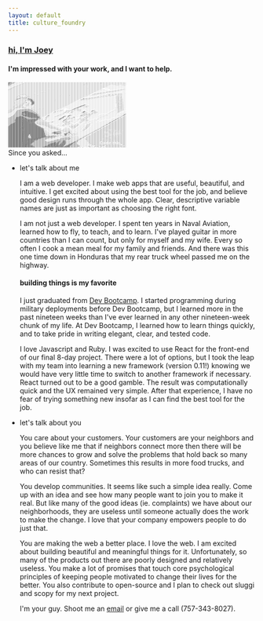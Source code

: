 ```yaml
---
layout: default
title: culture_foundry
---
```


<section>
  <article class="headline">
    <h1><a href="/about">hi, I'm Joey</a></h1>
    <h4>I'm impressed with your work, and I want to help.</h4>

<pre style="font: 2px/1px monospace;">######++++++'''''''''''+''';;::::::::::::::::::::::::::::::::::::::::::::::::::::::::::::::::::::::::::::::::::::::::::::::::::::::::;;;:::::::::::::::::::;;;;;:::::::::::::::::::::::::::::;;::::::::
####++++++''''''''''''+'';;::::::::::::::::::::::::::::::::::::::::::::::::::::::::::::::::::::::::::::::::::::::::::::::::::::::::;;;;::::::::::::::::::::;;;;::::::::::::::::::::::::::::::::::::::::
##+++++++'''''''''''''';;::::::::::::::::::::::::::::::::::::::::::::::::::::::::::::::::::::::::::::::::::::::::::::::::::::::::;;;:::::::::::::::::::::::::::::::::::::::::::::::::::::::::::::::::;;
##+++++'''''''''''''';;:::::::::::::::::::::::::::::::::::::::::::::::::::::::::::::::::::::::::::::::::::::::::::::::::::::::::;;::::;:::::::::::::::::::::::::::::::::::::::,,:::::::::::::,:::::::::
##+++''''''''''''';;;;:::::::::::::::::::::::::::::::::::::::::::::::::::::::::::::::::::::::::::::::::::::::::::::::::::::::::;;;:::;;:::::::::::::::::::::::::::::::::::::,.``..,::::::::,....,::::::
#+++'''''''''''';;:::::::::::::::::::::::::::::::::::::::::::::::::::::::::::::::::::::::::::::::::::::::::::::::::::::::::::::::::::::::::::::::::::::::::::::::::::::::::.````````..,,,:,.````.,,,,,,
+++''''''''''';;;::::::::::::::::::::::::::::::::::::::::::::::::::::::::::::::::::::::::::::::::::::::::::::::::::::::::::::::::::::::::::::::::::::::::::::::::::::::::,``````````````..`````````....
++''''''''';;;:::::::::::::::::::::::::::::::::::::::::::::::::::::::::::::::::::::::::::::::::::::::::::::::::::::::::::::::::::::::::::::::::::::::::::::::::;;::::::,.``````````````````````````````
''''''''';;;::::::::::::::::::::::::::::::::::::::::::::::::::::::::::::::::::::::::::::::::::::::::::::::::::::::::::::::::::::::::::::::::::::::::::::::::::;::::::,.````````````````````````````````
''''''';;;;::::::::::::::::::::::::::::::::::::::::::::::::::::::::::::::::::::::::::::::::::::::::::::::::::::::::::::::::::::::::::::::::::::::::::::::::::::::::,.``````````````````````````````````
'''''';;;:::::::::::::::::::::::::::::::::::::::::::::::::::::::::::::::::::::::::::::::::::::::::::::::::::::::::::::::::::::::::::::::::::::::::::::::::::::::::.````````````````````````````````````
'''';;;;::::::::::::::::::::::::::::::::::::::::::::::::::::::::::::::::::::::::::::::::::::::::::::::::::::::::::::::::::::::::::::::;;::::::::::::::::::::::::.``````````````````````````````````````
'';;;;::::::::::::::::::::::::::::::::::::::::::::::::::::::::::::::::::::::::::::::::::::::::::::::::::::::::::::::::::::::::::::::::::::::::::::::::::::::::,````````````````````````````````````````
;;;;;:::::::::::::::::::::::::::::::::::::::::::::::::::::::::::::::,,::::::,:::::::::::::::::::::::::::::::::::::::::::::::::::::::::::::::::::::::::::::::,.      ````````````````````````````...,:,.
;;;;:::::::::::::::::::::::::::::::::::::::::::::::::::::::::::::::::,::::::::::::::::::::::::::::::::::::::::::::::::::::::::::::::::::::::::::::::::::::,..```         ```````````````````.,:;;;:.```
;:::::::::::::::::::::::::::::::::::::::::::::::::::::::::::::::::::::::::::::::::::::::::::::::::::::::::::::::::::::::::::::::::::::::::::::::::::::::,.``````````        ````````````.:;;;;;:.``````
::::::::::::::::::::::::::::::::::::::::::::::::::::::::::::::::::::::::::::::::::::::::::::::::::::::::::::::::::::::::::::::::::::::::::::::::::::::,.`````````````````   ``````.,::;;;;::,.`````````
:::::::::::::::::::::::::::::::::::::::::::::::::::::::::::::::::::::::::::::::::::::::::::::::::::::::::::::::::::::::::::::::::::::::::::::::::::::.````````````````````..,,,::;;;:::::,.` ``````````
:::::::::::::::::::::::::::::::::::::::::::::::::::::::::::,:::::::::::::::::::::::::::::::::::::::::::::::::::::::::::::::::::::::::::::::::::::::,.`````````````````.:;;;;::::::::::,.` `````````````
:::::::::::::::::::::::::::::::::::::::::::::::::::::::,,,,::,,::::::::::::::::::::::::::::::::::::::::::::::::::::::::::::::::::::::::::::::::::,.````````````....,,:;;:::::::,,,..``` ```````` ``````
::::::::::::::::::::::::::::::::::::::::::::::::::::::::::::::::::::::::::::::::::::::::::::::::::::::::::::::::::::::::::::::::::::::::::::::::.``````````.,,::::::::::,,,..``````````````````  ```.``
::::::::::::::::::::::::::::::::::::::::::::::::::::::::::::::::::::::::::::::::::::::::::::::::::::::::::::::::::::::::::::::::::::::::::::::,.`  ```.,:;;;;:::::::,..``  ``````````````````````````..
::::::::::::::::::::::::::::::::::::::::::::,,::::::::::::::::::::::::::::::::::::::::::::::::::::::::::::::::::::::::::::::::::::::::::::::,.```.::;;;;;:::::,,,.``  `````````````````....,,,::,``````
::::::::::::::::::::::::::::::::::::::::::::,,:::::::::::::::::::::::::::::::::::::::::::::::::::::::::::::::::::::::::::::::::::::::::::::.````;;;::::::::,,.``````````````````..,,::;;'';;;;;:,``````
:::::::::::::::::::::::::;;;;::::::::::::::::::::::,::::::::::::::::::::::::::::::::::::::;::::::::::::::::::::::::::::::::::::::::::::::,````,;;:::,,,.`````````````   ``,::;''+'''';;;::::::::,``````
:::::::::::::::::,,::;;;;'''';;::::::::::::::::::,,::::::::::::::::::::::::::::::::::::::::::::::::::::;;::::::::::::::::::::::::::::::,.````,:,,,.``````````````````.,:'+++''';;;;::::::::::::::``````
::::::::::::::::::::;''''''''';:::::::::::::::::::::::::::::::::::::::::::::::::::::::::;::::::::::::::;::::::::::::::::::::::::::::::,````...`````````````````.,,::;'''';;;::::::,,...::::::::::``````
::::::::::::::::;;;;''''''''''';;::::::::::::::::::::::::::::::::::::::::::::::::::::::::::::::::::::::::::::::::::::::::::::::::::,.`````````````````` ``..:;'''''';;:::::,,,...```  ,:;;::::::,``````
::::::::::::::;;;';;;;';'''';'';;;:::::::::::::::::::::::::::::::::::::::::::::::::::::::::::::::::::::::::::::::::::::::::::::::,..```````````````````.:;'''';;;;:::,,..```````````  ,;;;:::::;:``````
::::::::::::::;;;'';:;;;;''';'';;;;;::::::::::::::::::::::::::::::::::::::::::::::::::::::::::::::::::::::::::::::::::::::::::::,.`````````````````.,;;;;;:::::,,..`````````````````  ,;;;;:::;;:``````
::::::::::::::;'''';::''''''''+'''';;:::::::::::::::::::::::::::::::::::::::::::::::::::::::::::::::::::::::::::::::::::::::::,.```````` ```.,,::;;;::::::,,.```````````````````````` ,;;;;::;;;:.`````
::::::::::::::;;;;'';;'+'++++'++''''';::::::::::::::::::::::::::::::::::::::::::::::::::::::::::::::::::::::::::::::::::::::,.`   ````..,:;;;;;::::::,,..```````````````````````````` ,;;;;;::;;;.`````
:::::::::::::;;;''+++++++++++++++++''';:::::::::::::::::::::::::::::::::::::::::::::::::::::::::::::::::::::::::::::::::::,.```.,:;;;;;;;;;::::::,..````````````````````````````````` ,;;;;:::;';.`````
::::::::::::::;;+++++'''';;;;';''+#+++';;:::::::::::::::::::::::::::::::::::::::::::::::::::::::::::::::::::::::::::::::,.```.;#+';;;;::::::,,..````````````````````````````````````` .;;;;:::;;;,`````
::::::::::::;;'+#+';;;;;;::;;';'+++###++';;:::::::::::::::::::::::::::::::::::::;::::::::::::::::::::::::::::::::::::::.```.;++;;::::::::,.`` ``````````````````````````````````````` .;;;;::::;;,`````
:::::::::::;;'#+;,,:::::::::;;;'+++++###+';::::::::::::::::::::::::::::::::::::;::::::::::::::::::::::::::::::::::::,,`` `:++;::::,,,,..`` `````````````````````````````````````````` .;;;;:;;;;;:`````
:::::::::::;'+':,,,:::::::::;;;'++++++@@#+;;:::::::::::::::::::::::::::::::::::::::::::::::::::::::::::::::::::::::,.```.'';,..```    ``````````````````````````````````````````````` .;;;;:;;;;;:`````
::::::::::;'+;,,,,,:::::::::;;''''''++###+';:::::::::::::::::::::::::::::::::::;:::::::::::::::::::::::::::::::::,.`````.```````````````````````````````````````````````````````````` .;;;:::;;;;:`````
::::::::::;';,,,,,:::::::::;;''''''''+##@#+';::::::::::::::::::::::::::::::::::::::::::::::::::::::::::::::::::,.```  ``````````````````````````````````````````````````````````````` .;;;:::;;;;;`````
::::::::::;':,,,,,:::::::::;;''''';'''+#@@#+;;::::::::::::::::::::::::::::::::::::::::::::::::::::::::::::::::,```` ````````````````````````````````````````````````````````````````` `;;;:::;:;;;.````
::::::::::;;:,,,,,::::::::;;;'+'''''''++@@@#';:::::::::::::::::::::::::::::::::::::::::::::::::::::::::::::::.``````````````````````````````````````````````````````````````````````` .;;;;::;::;;.````
::::::::::;;:,,,,,:::::::;;;''++'';;'''+#@@#';:::::::::::::::::::::::::::::::::::::::::::::::::::::::::::::,.```````````````````````````````````````````````````````````````````````` .;;;;;:;;;;;.````
::::::::::;;:,,,,:::::::;;;;''+'';;;'''+#@@@+:::::::::::::::::::::::::::::::::::::::::::::::::::::::::::::.`````````````````````````````````````````````````````````````````````````` `:;;;;::;;;;.````
:::::::::::::,,,,::::;;;;;;''''';;;''''+#@@#':::::::::::::::::::::::::::::::::::::::::::::::::::::::::::,```````````````````````````````````````````````````````````````````````````` `:;;;;;;;;;;.````
:::::::::::::,,,::::;;;;;;''''';;;;''''+#@#+;:::::::::::::::::::::::::::::::::::::::::::::::::::::::::,.````````````````````````````````````````````````````````````````````````````` `:;;;:;;;;;;,````
::::::::::::,,,,:::;;;;;;''''';;;;;'''+#@#'';;:::::::::::::::::::::::::::::::::::::::::::::::::::::::,.`````````````````````````.:,.````````````````````````````````````````````````` `,;;;:::::;;,````
:::::::::::;;:::::;;;;;;;''''';;;;;''''+':;';::::::::::::::::::::::::::::::::::::::::::::::::::::::,.`````````````````````````,'##+':.```````````````````````````````````````````````  ,;;;::::;;;,````
:::::::::;;;'';;;;;;;;;;;'''''';;'''''';;''':::::::::::::::::::::::::::::::::::::::::::::::::::::,.`````````````````````````:+##+''''';,.````````````````````````````````````````````` ,:;;;::;;;;,````
::::::::;;;'''';;;;;;;;;;'''''';''''''';''';:::::::::::::::::::::::::::::::::::::::::::::::::::,.````````````````````````.;#@#';::;;;;';`````````````````````````````````````````````  ,:;;;;;;;;;,````
::::::::;;;;;;;;;;;;;''';;;''''''''''''''';::::::::::::::::::::::::::::::::::::::::::::::::::,``````````````````````````;##+':,,,:::;;,``````````````````````````````````````````````  ,;;;;;;;;;;:````
::::::::;;;;:;;;;;;;;;;;;;;;;';''''''''''::::::::::::::::::::::::::::::::::::::::::::::::::,.````````````````````````.;##+':.`  `.,:,.```````````````````````````````````````````````  ,;;;;:;;;;;:.```
::::::::;:::;;;;;;;'''';;;;;;'''''''''';::::::::::::::::::::::::::::::::::::::::::::::::::,.```````````````````````,'##+;,.``````````````````````````````````````````````````````````` ,;;;;:;;;;;:.```
:::::::::;;;;;'''''''''''''''''''''''';:::::::::::::::::::::::::::::::::::::::::::::::::,.```````````````````````.'##+;,`````````````````````````````````````````````````````````````` ,:;;;;;;;;;:.```
::::;::::;;;''''''''''''''''''''''''''';::::::::::::;;;:::;;::::::::::::::::::::::::::,.```````````````````````.;##';;:. ``````````````````````````````````````````````````````````````,::;;;;;;:;:.```
:::;;;:;;;;'''''''''''''''++++++++++'''';;::::::::;;:::::::::::::::::::::::::::::::::,`````````    ``````````.'##';::::;:,.``````````````````````````````````````````````````````````` ,::;;;:;;;;;.```
:;;;;;;;;;''''''''''+++++++++++++++++++'';;;:::::::::::::::::::::::::::::::::::::::,```````...`      ```````;##;;:::::;;;';,``````````````````````.`````````````````````````````````.` .:::;;::::;:. ``
;;;;;;;;;'''''''+++++++++++++++++++++++++'';;::::::::::::::::::::::::::::::::::::,.````,,;;;':    `,,..``,'++':;,.,::::;;;''.``` ``````````````,:.``.``````````````````````````````..``,:::;;;::;:,````
;;;;;;;;'''''''+++++++++++++++++++++++++++'';;;::::::::::::::::::::::::::::::::,.```,;''';::,    .;;;;:,++';;::,` `.,::::;;.```   ```````````.'++':.`````````````````````````````...```,::;;;::;,.`````
;;;;;;;'''''''+++++++++++++++++++++++++++++''';;:::::::::::::::::::::::::::::,.``.,;'';:,..``   `:,:::;;;::::::```` `.::::````` ..``````````:+#+++':.``````````````````````````....````,::;;;;:.```````
;;;;;;;''''''++++++++++++++#######++++++++++''';;::::::::::::::::::::::::::,.``,;'';..```````` ` .;;;:::``,;;:, ````` `,, `..``;#+,.```````:+++'';;;;,.``````````````````````....``````.::;;;,``````...
;;;;;''''''''+++++++++++++########++++++++++++'';::::::::::::::::::::::::,. `.'#',`  ```````````:+';:::. .;;;:````````  ```.``+@##+:.```````;'';;;;;;;;.````````````````````.....``````.::;:.```.````..
;;;'''''''''+++++++++++###############+++++++++';;::::::::::::::::::::::.`` ,+':` ````````````:++'::::,``;;;,.``````````````.+##+''';,`````.'';;:;:;:;. ```````````````````...```````` .::,````........
;'''''''''''+++++++++++###################++++++'';:::::::::::::::::::,.``` .,`````````````.:'+':,.,::. ,.```````````````  `;+'';;;;'':,``,'';;:::::,```````````````````.....``````````,,````.......```
'''''''''''++++++++++++####################++++++';;::::::::::::::::;,````````````````````:'';:.` .,.`  `````````````````````,;;;;;;;''';;'';;;:,,,.````````````````````...``````````` ``````.........,
'''''''''''+++++++++++++++++#################+++++';:::::::::::::::,.```````````````````,'';:.``       ````````````````````````,;;;;;;;;;;;;;::. ````````````````.```....````````````````.````.......:+
''''''''''++++++++++++####++++##################+++';:::::::::::::,```.```````````````:'';,.````      ````````````````````````.:;;;;;;;;;;;:::```````````````.............`````````````..``.......`.;#+
'''''''''++++++++++++++##########################+++';::::::::::,.` ,:.`````````````,;;:,.``````      ``.,,.```````````````.,;'';;;;::::;;::,```.`````````...............````````````````.`.......,'#+'
''''''''+++++++++++++++++########################+++';:::::::,,.` `;@'.```````````.:;:,``````````````,;+##;```````````` `.;+##';;::,.,::::::`````````````................```````````````.`.......,+#';;
'''''''++++++++++++++++++########################++++;::::::,.`` `+#;,`````````.,:::,`````````.'':``.+##+'.```````````` .'++';::,.``,:::::,`````````````.............```````````````````..`.....:++';;;
'''''+++++++++++++++##++++++######################+++';:::,.`````++',`````````,:::,````````` .+@#. `;#+'':```````````.``.'';:,.````,;;;::,``````````````...........````````````````````````...,'+'';;;;
''''++++++++++++++#######+++++++####################++';:,``````'+;,````````` `,.```````````:##'.``.++';;, ```.:;.``..``.:,.``````;';;;:,```````````````..........`````````````````````..```.:'+';;;;;;
''++++++++++++#############++++++++##################+':..```` :+;,`````````````````````` `;##'````:+'';:` `:'##'.`````  ````````:+';;:.````````````````......```````````````````````.`.`..,+++'';;;;;;
+++++++++++++###############++++++++++###############++;,.````.+;:```````````````````````.+##;````.''';;:,;'+'';;```    `......`:+';;;,````````````.```.......````````````````````.``.``..;+';;;;;;;;;;
+++++++++++++#################++++++++++++++++++####+++':..```'';,`````````````````````.;##+,`````:+'';;;;;;;;:,.    ``.;+'''';;'';;;,`````````````````...``````````````````````........:++';;;;;;;;;;;
+++++++++++++###########@@@#####++++++++++++++++##+++++';,.``,';:`````````````````````,#@#',`````,++;;:::;;:..` `````..:''';;;;';;;::.````````````........````````````````````.........;#+';;;;;;;;;;;;
++++++++++++############@@@@@####++++#++#######+#+++++';::.``';;,```````````````````.;##+:.`````:++';:::,.`  `.:,```.`.;';:::;;;;;::::,.````.````.......``````````````````````......`,++';;;;;;;;;;;;;;
++++++++++++###########@@@@@@@####################++';::::,..':,`````````````````````'#;.`````.+#+';:,``   .:'''.``.....```.;;;;:::::;;:``````.........`````````````..`````.........;#+';;;;;;;;;;;;;;;
+++++++++++############@@@@@@@@##################+';;::::::,:;,``````````````````````:.``````:##';;,`    .:'''':``...```` `;;;;::::::;;:.``...........`````````````...............:++'';;;;;;;;;;;;;;;;
+++++++++++##############@@@@@@@###############+'';:::::::::;:``.```````````..``````.``````.'@+';;:,`` .'''';:..`````````.'';;::,,:::::,.`............`````````.................,;#+';;;;;;;;;;;;;;;;;;
++++++++++++###########@@@@@@@@@@#############+';;;::::;;:::::,,.````````..:'.`````````````;+';;;;;;,`;++';:.``.``...`` .''';;:. `,::,.``...........``....```..................:++';;;;;;;;;;;;;;;;;;;;
++++++++++++###########@@@@@@@@@@@###########+'';;;;;:;;;;;;;;:,::,.``.:''++:``````````````,;;;:::;;;;'';:.````.....`` `;;;;::. ``.,.`.....`........```......................,'#+';;;;;;;;;;;;;;;;;;;;;
+++++++++++##############@@@@@@@@@##########++'';;;;;;;;;;;;;;;;;;;;;;''';;,````````````````.:::::;:;;;;,``````...``` ``.,,:,` ``........````...........`...................:++';;;;;;;;;;;;;;;;;;;;;;;
+++++++++++##############@@@@@@@@@@###@@@@@#++'';;;;;;;;;;;;;;;;;;;;;;::,.`````````````````` `:::;::::::,```````.``  ``...`````.........```...............................,'#+;;;;;;;;;;;;;;;;;;;;;;;;;
+++++++++###############@@@@@@@@@@@@@@@@@@@@#+'';;;;;;;;;;;;;;;;;;;;,.`````````````````````````:;;::::::;:..``````  `.`...````.......` `.,,..`...........................:+#';;;;;;;;;;;;;;;;;;;;;;;;;;
+++++++##################@@@@@@@@@@@@@@@@@@@@++'';;;;;;;;;;;;;;;;;;:,...````````````````````` .;;;:::::::.`.````` .::,..`````.....```.:'';,```.........................,'++';;;;;;;;;;;;;;;;;;;;;;;;;;;
+++++#####################@@@@@@@@@@@@@@@@@@@#+'''';;;;;;;;;;;;;;;;;;:......`````````.```````.'';::::::,`.``...``.;'';::.```......```:;;;;.```........................:++'';;;;;;;;;;;;;;;;;;;;;;;;;;;;
++++#####################@@@@@@@@@@@@@@@@@@@@@#+'''''';;';;;;;;;;;;;;;:,.....```````...`````,+';:.,:::.`.``:':.`.;';;;;:.``.......``,;;;;:` `.......................,'#+'';;;;;;;;;;;;;;;;;;;;;;;;;;;;;
+++######################@@@@@@@@@@@@@@@@@@@@@@#+''''''''''';;;;;;;;;;;;:,....``.`.....````,+';:```..``.`,'+''::;';;;;:..`.........`:;;;;,```.....................,;++'';;;;;;;;;;;;;;;;;;;;;;;;;;;;;;;
++#######################@@@@@@@@@@@@@@@@@@@@@@@#++'''''''''''';;;;;;;;;;::,........``````.:::,`````..``,'';;;;;;;;;::``............:;;;:.```....................,'+'';;;;;;;;;;;;;;;;;;;;;;;;;;;;;;;;;
+########################@@@@@@@@@@@@@@@@@@@@@@@###++''''''''''';;;;;;;;;;;:,.......````````````````.``:;;;;;;;;;;;::``...........`,;;;;:```...................,;++'';;;;;;;;;;;;;;;;;;;;;;;;;;;;;;;;;;
######################@#@@@@@@@@@@@@@@@@@@@@@@@@@@##+++'''''''''''';;;;;;;;;;::,...``````````````....``,::;;;;;:;;;:``...........`.;;;;;,``...................,'++';;;;;;;;;;;;;;;;;;;;;;;;;;;;;;;;;;;;
########################@@@@@@@@@@@@@@@@@@@@@@@@@@@@##++'''''''''''';;;;;;;;;;;:,,....``````````.....```.:::;:;:;;,``...........``;;;;;:``...................:++';;;;;;;;;;;;;;;;;;;;;;;;;;;;;;;;;;;;;;
#####################@###@@@@@@@@@@@@@@@@@@@@@@@@@@@@@#+++'''''''''''';;;;;;;;;;;:,,..``      `.,,.....``.::::;;:,``...........``:;;;;:``..................,'+'';;;;;;;;;;;;;;;;;;;;;;;;;;;;;;;;;;;;;;;
#####################@####@@@@@@@@@@@@@@@@@@@@@@@@@@@@@##+++''''''''''';;;;;;;;;;;;:,.`.,..` `.,,,,,,,,.``.,::::.``...........` ,';;;:.`..................;++';;;;;;;;;;;;;;;;;;;;;;;;;;;;;;;;;;;;;;;;;
##########################@@@@@@@@@@@@@@@@@@@@@@@@@@@@@@@#+++''''''''''''''''''';;;;;:,:.`   .,,,,,,,:::.```,:,``............``:';;;:.`.................,'++';;;;;;;;;:::;;;;;;;;;;;;;;;;;;;;;;;;;;;;;;
#######################@###@@@@@@@@@@@@@@@@@@@@@@@@@@@@@@@#++'''''''''''''''''''';;;;;;,`   .,:,,,,,,:::..``..`.............` ,';;;:``.................;++';;;;;;;;;;;;;;;:::::;;;;;;;;;;;;;;;;;;;;;;;;
#######################@###@@@@@@@@@@@@@@@@@@@@@@@@@@@@@@@@#+''''''''''''''''''''';;;;;;:.``,::,,,,,,:::,..``...............`,';;;:``................,'++';;;;;;;;;;;;;;;::::::::;;:::;;:;;;::;;;;;;;;;
#######################@@@@@@@@@@@@@@@@@@@@@@@@@@@@@@@@@@@@@+'';''''''''''''''''''''''';;;:,::::,,,,,::;:,.................`.;:;;:``................;++''';;;;;;;;;;;;;;;;:;::;;;;;;::::;;;;;;;;;:;;;;;
########################@@@@@@@@@@@@@@@@@@@@@@@@@@@@@@@@@@@@+';:;''''''''''''''''''''''''';;;:::::,,::;;;:.................`..::,``...............,'#';;;;;;;;;;;;;;;;;;;;;;:;;;;;;;:::;;;:::;;;;:;;;;;
########################@@@@@@@@@@@@@@@@@@@@@@@@@@@@@@@@@@@@#';::'''''''''''''''''''++++''''';::::::::;;';,................,..,.................,;++';;;;;;;;;;;;;:::;;::;;;;;;:;;;:::;;;;:::;;;;;;;;;;
########################@@@@@@@@@@@@@@@@@@@@@@@@@@@@@@@@@@@@#';:::;''''''''''++++++++++++''''';;;;:::;;+';,....................................:'+'';;;;;;;;;;;;;;:::;::::;;;;;:;;;:;;;;;;;;;;;;;;;;;;;
#########################@@@@@@@@@@@@@@@@@@@@@@@@@@@@@@@@@@@#'';:::;'''''''+++++++++++++++'''''''';;;;+#+',......```.........................,;++'';;;;;;;;;;;;;;;::::::::;;;;;;;;:;;;:::;:::;;;;;;;;;;
########################@@@@@@@@@@@@@@@@@@@@@@@@@@@@@@@@@@@@#+';;:,:;'''''+++####+++++++++'''''''';''++#+',......``,,.......................:'+'';;;;;;;;;;;;;;;;;;:::::::::;;;;;;:::::::::::::;;;;;;;;
#########################@@@@@@@@@@@@@@@@@@@@@@@@@@@@@@@@@@@@#';;:,,,:;''+++######+++++++''''''''''+++++++,......:;':.....................,;++;;;;;;;;;;;;;;;;;;;;;;;;:;;::::;;;;;::::::::::::::;;;;;;;
#########################@@@@@@@@@@@@@@@@@@@@@@@@@@@@@@@@@@@@#';;;:,..,:;'+++########+#++++'''++++##+';'++,...:;''';':...................:'+'';;;;;;;;;;;;;;;;;;;::;;;;;:::;;::;;::;;::::::::;;;;;;;;;;
#########################@@@@@@@@@@##@@@@@@@@@@@@@@@@@@@@@@@@#';;;;:...,,:;;'++++++##++++'''''+#@@#++;;;+',:;'++';;;;,.................:'+'';;;;;;;;;;;;;;;;;;;;;:;;;;;;;;:::::;;::::::::;::;;;:;;;;;;;
##########################@@@@@@@@@'+@@@@@@@@@@@@@@@@@@@@@@@@#+';;;;:,......,:;;''++''';;:::,,:#@##';;;;'''++'';;;:,.................,;++''';;;;;;;;;;;;;;;;;;;;;;;;;;;;;::::::;;;:::;::;;::;;;;;;;;;;;
##########################@@@@@@@@#''#@@@@@@@@@@@@@@@@@@@@@@@#+';;;;;:.......,,,:::::,,..,,.. ,+##+';:::'''';;;;,..................,;'++''';;;;;;;;;;;;;;;;;;;;;;;;;::;;:::::::;;;;::;;:;;:;;;;;;;;;;;;
##########################@@@@@@@@+;;#@@@@@@@@@@@@@@@@@@@@@@@@#+';;;;;,,,,,:;'';;''''''';;:,.`,++++;::::;;;;;:,...,,,.............:'++'';;;;;;;;;;;;;;;;;;;;;;;;;;;:::;;::;;;:;;;;;;:;;;;;;;;;;;;;;;;;;
##########################@@@@@@@@':;+@@@@@@@@@@@@@@@@@@@@@@@@#+';'''';''++##+++++++++''''';,,;+++';:,.,;::,,.,,,,,,,,,.........,;++'';;;;;;;;;;;;;;;;;;;;;;;;;;;;;;::::::;;;;;;;;;::;;;:;;;;;;;;;;;;;;
###########################@@@@@@#';;'@@@@@@@@@@@@@@@@@@@@@@@@#+++++######++++++++'''''''''''':'''';::,::.,,,,,,,,,,,,,........,'++'';;;;;;;;;;;;;;;;;;;;;;;;;;;;;;;::;:::;;;;;;;;;;;;::;:;;;;;;;;;;;;;
##########################@@@@@@@+;;;;#@@@@@@@@@@@@@@@@@@@@#########++++++++++++'''''''''''''';''''''';::::,,,,,,,,,,,,,.....,:++''';;;;;;;;;;;;;;;;;;;;;;;;;;;;;;;;;;;;;;;;:::;;;;;;;;;;;;;;;;;;;;;;;;
##########################@@@@@@@#';;;+@@@@@@@@@@@@@@@@#######+++++++++++++++++''''''''''''''''+++++++++;::::::,,,,,,,,,...,,'++''';;;;;;;;;;;;;;;;;;;;;;;;;;;;;;;;;;;;;;;;;::;;;;;;;;;;;;;;;;;;;;;;;;;
##########################@@@@@@@#+'';+@@@@@@@@@@@@#######+++++++++++++++++'''''''''''''''+++++++++++++++;::::::,,,,,,,,,.,:'++''''';;;;;;;;;;;;;;;;;;;;;;;;;;;;;:;;;;;;;;;;:;;;;;;;;;;;;;;;;;;;;;;;;;;
##########################@@@@@@@@###+#@@@@@@@@#########++++++++++++'''''+''''''''''''''+++++++++++++++++;::::::,,,,,,,,,:'++''''';;;;;;;;;;;;;;;;;;;;;;;;;;;;;:::;;;;;;;;;;;;:;;;;;;;;;;;;;;;;;;;;;;;;
##########################@@@@@@@@@##@@@@@@@##########++++++++++++''''''''''''''''''''''++++++++++++++++#;:::::::,,,,,,,;+#+'''''';;;;;;;;;;;;;;;;;;;;;;;;;;;;;;:;;;;;;;;;;;;;;;;;;;;;;;;;;;;;;;;;;;;;;
##########################@@@@@@@##################+++++++++++++''''''''''''''''''+++++++++++++++++++++#';:::::::,,,,,:'++''''''''';;;;;;;;;;;;;;;;;;;;;;;;;;;;;;;;;;::::;;;;;;;;;;;:;;;;;;;;;;;;;;;;;;
#########################@@@@@@@##################++++++++++++'''''''''''''''''++++++++++++++++++++'+++';;;:::::::,::;+++'''''''''''';;;;;;;;;;;;;;;;;;;;;;;;;;;;;;;;;::;;;;;;;;;;;::;;;;;;;;;;;;;;;;;;
#########################@@@@@@@#############+##++++++++++++++'''''''''''''''+++++++++++++++++#+++;;;;;;;;;:::::::::'++''''''''''''''';;;;;;;;;;;;;;;;;;;;;;;;;;;;;;;;;;;;;:;;;;;;;;;;;;;;;;;;;;;;;;;;;
#########################@@@@@@@############+++++++++++++++++++''''''''''++++++++++++++++++++###+';;;;;;;;;:::::::'+#+'''''''''''''''';;;;;;;;;;;;;;;;;;;;;;;;;;;;;;;;;;;;;;;;;;;;;;;;;;;;;;;;;;;;;;;;;
#########################@@@@@@@############+++++++++++++++++++++'''''++++++++++++++++##++++#####+;;;;;;;;;;::::;+++++'''''''''''''''';;;;;;;;;;;;;;;;;;;;;;`  ;;;;;;;;; ;;;;;;;;;;,.;;;`;;;;;;;;;;;;;;
#########################@@@@@@@@###########+++++++++++++++++++++++++++++++++++++++++##+++++#####+;;;;;;;;:::::'##+++''''''''''''''''''';;;;;;;;;;;;;;;;;;;``;,:;;;;;;;; ;;;;;;;; ;,.;;;,;;;;;;;;;;;;;;
########################@@@@@@@@@##########++++++++++++++++++++++++++++++++++++##+++###++++######+;;;;;;;:;:;'###+++'''''''''''''''''''';;;;;;;;;;;;;;;;;;; ;;;;,  `;    ;.  ,;;; `,   ; ; `,:;;;;;;;;;
########################@@@@@@@@@########++++++++++++++++++++++++++++++++++++####++###+++++######+;;;;;;;;;'+##+++++''''''''''''''''''';';;;;;;;;;;;;;;;;;; ;;;; ;; ; ;; ; :, ;;; ;,.; ; ; ,;;;;;;;;;;;
########################@@@@@@@@@#######++++++++++++++++++++++++++++++++++#######+####++++#@@####+;;;;;;;'+###++++++'''''''''''''''''''''';;;;;;;;;;;;;;;;; .;;; :; ; ;; ; ;;;;;; ;,.; ; ;;..;;;;;;;;;;
########################@@@@@@@@#######++++++++++++++++++++++++++++++++############@##+++##@@@@@#';;;;;;+#@##+++++++''''''''''''''''''''';';;;;;;;;;;;;;;;;;`  :;  .;.   ;,  :;;;``,.; ; ;  :`.'';;;;;;
#######################@@@@@@@#@######++++++++++++++++++++++++++++++++############@@#+++##@@@@@@#;;;;;'#@###+++++++++'''''''''''''''''''';''';;;;;;;;;;;;;;;;;;;;;;;;;;;;;;;;;;;;;;;;;;;;;;;;;''';;;;;;
#######################@@@@@@@#######+#+++++++++++++++++++++++++++++#############@@##++##@@@@@@#';;;'+#@###++++++++++++'''''''''''''''''''''';';;;;;;;;;;;;;;;;;;;;;;;;;;;;;;;;;;;;;;;;;;;;;;;;'';;;;;;
#######################@@@@@@#########+++++++++++++++++++++++++++++#############@@@##+###@@@@@@';;'+@@@###+++++++++++++++'''''''''';'''';;'';'''''';;;;;;;;;;;;;;;;'';;;;;;;;;;;;;;;;;;;;;;;;;;;;;;'';;
#######################@@@@@@@############++++++++++++++++++++++++########@####@@@######@@@@@@+';+#@@@###++++++++++++++++'''''''''''''';;;;;''''''';;;;;;;';;;;;;;''';;;;;;;;;;:;;;;;;;;;;;;;;;;;;';;;;
######################@@@@@@##############++++++++++++++++++++####@@######@@##@@@@######@@@@@+'+#@@@####+++++++++++++++++'''''''''''''';;;;;'+''';;;;;;;;;'';;;''''';;;;;;;;;;;;;;;;;;;;;;;;;;;;;;;;;;;
######################@@@@@@################+++++++++++++++++####@@@@###@@@@@@@@@####@@@@@@@#+#@@@@#####+++++++++++++++++'''''''''''';'';;;;''''';;';;;;;;;;;;''';;';;;;;;;;;;;;;;;;;;;;;;;;;;;;;;;;;;;
#####################@@@@@@##@###############+++++++++++++#####@@@@@@@@@@@@@@@@@###@@@@@@@@@@@@@@@######+++++++++++++''''+'''++''''''''''';;;;;;;;'''''';;;;;;';;;;'';;;;;;;;;;;;;;;;;;;;;;;;'';;;;;;;;
</pre>
<caption>Since you asked...</caption>

</article>
    <ul class="letter">
    <li class="letter-part">
      <p class="letter-title">let's talk about me</p>
      <p>
        <span class="peach">I am a web developer.</span> I make web apps that are useful, beautiful, and intuitive. I get excited about using the best tool for the job, and believe good design runs through the whole app. Clear, descriptive variable names are just as important as choosing the right font.
      </p>
      <p>
        <span>I am not just a web developer.</span> I spent ten years in Naval Aviation, learned how to fly, to teach, and to learn. I've played guitar in more countries than I can count, but only for myself and my wife.  Every so often I cook a mean meal for my family and friends.  And there was this one time down in Honduras that my rear truck wheel passed me on the highway.
      </p>
      <div>
        <h4>building things is my favorite</h4>
      </div>
      <p>
        <span class="peach">I just graduated from <a href="http://devbootcamp.com/">Dev Bootcamp</a>.</span> I started programming during military deployments before Dev Bootcamp, but I learned more in the past nineteen weeks than I've ever learned in any other nineteen-week chunk of my life. At Dev Bootcamp, I learned how to learn things quickly, and to take pride in writing elegant, clear, and tested code.
      </p>
      <p>
        <span class="peach">I love Javascript and Ruby.</span> I was excited to use React for the front-end of our final 8-day project. There were a lot of options, but I took the leap with my team into learning a new framework (version 0.11!) knowing we would have very little time to switch to another framework if necessary. React turned out to be a good gamble. The result was computationally quick and the UX remained very simple.  After that experience, I have no fear of trying something new insofar as I can find the best tool for the job.
      </p>
    </li>
    <li class="letter-part">
      <p class="letter-title">let's talk about you</p>
      <p>
        <span class="peach">You care about your customers.</span> Your customers are your neighbors and you believe like me that if neighbors connect more then there will be more chances to grow and solve the problems that hold back so many areas of our country. Sometimes this results in more food trucks, and who can resist that?
      </p>
      <p>
        <span class="peach">You develop communities.</span> It seems like such a simple idea really. Come up with an idea and see how many people want to join you to make it real. But like many of the good ideas (ie. complaints) we have about our neighborhoods, they are useless until someone actually does the work to make the change. I love that your company empowers people to do just that.
      </p>
      <p>
        <span class="peach">You are making the web a better place.</span> I love the web. I am excited about building beautiful and meaningful things for it. Unfortunately, so many of the products out there are poorly designed and relatively useless. You make a lot of promises that touch core psychological principles of keeping people motivated to change their lives for the better. You also contribute to open-source and I plan to check out sluggi and scopy for my next project.
      </p>
      <p>
        <span class="blue">I'm your guy.</span> Shoot me an <a href="mailto:joey.chamberlin@gmail.com">email</a> or give me a call (757-343-8027).
      </p>
    </li>
  </ul>
</section>
